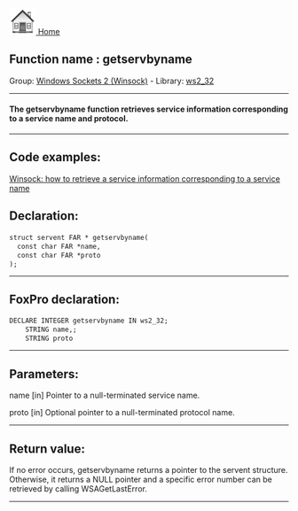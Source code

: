 [<img src="../../images/home.png"> Home ](https://github.com/VFPX/Win32API)  

## Function name : getservbyname
Group: [Windows Sockets 2 (Winsock)](../../functions_group.md#Windows_Sockets_2_(Winsock))  -  Library: [ws2_32](../../Libraries.md#ws2_32)  
***  


#### The getservbyname function retrieves service information corresponding to a service name and protocol.
***  


## Code examples:
[Winsock: how to retrieve a service information corresponding to a service name](../../samples/sample_220.md)  

## Declaration:
```foxpro  
struct servent FAR * getservbyname(
  const char FAR *name,
  const char FAR *proto
);  
```  
***  


## FoxPro declaration:
```foxpro  
DECLARE INTEGER getservbyname IN ws2_32;
	STRING name,;
	STRING proto  
```  
***  


## Parameters:
name 
[in] Pointer to a null-terminated service name. 

proto 
[in] Optional pointer to a null-terminated protocol name.   
***  


## Return value:
If no error occurs, getservbyname returns a pointer to the servent structure. Otherwise, it returns a NULL pointer and a specific error number can be retrieved by calling WSAGetLastError.  
***  


